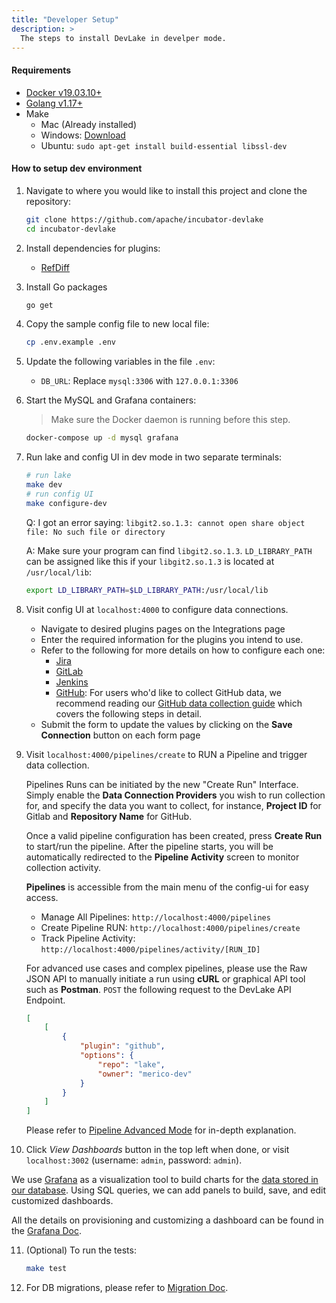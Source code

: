 ```yaml
---
title: "Developer Setup"
description: >
  The steps to install DevLake in develper mode.
---
```



#### Requirements

- <a href="https://docs.docker.com/get-docker" target="_blank">Docker v19.03.10+</a>
- <a href="https://golang.org/doc/install" target="_blank">Golang v1.17+</a>
- Make
  - Mac (Already installed)
  - Windows: [Download](http://gnuwin32.sourceforge.net/packages/make.htm)
  - Ubuntu: `sudo apt-get install build-essential libssl-dev`

#### How to setup dev environment
1. Navigate to where you would like to install this project and clone the repository:

   ```sh
   git clone https://github.com/apache/incubator-devlake
   cd incubator-devlake
   ```

2. Install dependencies for plugins:

   - [RefDiff](../03-Plugins/refdiff.md#development)

3. Install Go packages

    ```sh
	go get
    ```

4. Copy the sample config file to new local file:

    ```sh
    cp .env.example .env
    ```

5. Update the following variables in the file `.env`:

    * `DB_URL`: Replace `mysql:3306` with `127.0.0.1:3306`

6. Start the MySQL and Grafana containers:

    > Make sure the Docker daemon is running before this step.

    ```sh
    docker-compose up -d mysql grafana
    ```

7. Run lake and config UI in dev mode in two separate terminals:

    ```sh
    # run lake
    make dev
    # run config UI
    make configure-dev
    ```

    Q: I got an error saying: `libgit2.so.1.3: cannot open share object file: No such file or directory`

    A: Make sure your program can find `libgit2.so.1.3`. `LD_LIBRARY_PATH` can be assigned like this if your `libgit2.so.1.3` is located at `/usr/local/lib`:

    ```sh
    export LD_LIBRARY_PATH=$LD_LIBRARY_PATH:/usr/local/lib
    ```

8. Visit config UI at `localhost:4000` to configure data connections.
    - Navigate to desired plugins pages on the Integrations page
    - Enter the required information for the plugins you intend to use.
    - Refer to the following for more details on how to configure each one:
        - [Jira](../03-Plugins/jira.md)
        - [GitLab](../03-Plugins/gitlab.md)
        - [Jenkins](../03-Plugins/jenkins.md)
        - [GitHub](../03-Plugins/github.md): For users who'd like to collect GitHub data, we recommend reading our [GitHub data collection guide](../04-UserManuals/github-user-guide-v0.10.0.md) which covers the following steps in detail.
    - Submit the form to update the values by clicking on the **Save Connection** button on each form page

9. Visit `localhost:4000/pipelines/create` to RUN a Pipeline and trigger data collection.


   Pipelines Runs can be initiated by the new "Create Run" Interface. Simply enable the **Data Connection Providers** you wish to run collection for, and specify the data you want to collect, for instance, **Project ID** for Gitlab and **Repository Name** for GitHub.

   Once a valid pipeline configuration has been created, press **Create Run** to start/run the pipeline.
   After the pipeline starts, you will be automatically redirected to the **Pipeline Activity** screen to monitor collection activity.

   **Pipelines** is accessible from the main menu of the config-ui for easy access.

   - Manage All Pipelines: `http://localhost:4000/pipelines`
   - Create Pipeline RUN: `http://localhost:4000/pipelines/create`
   - Track Pipeline Activity: `http://localhost:4000/pipelines/activity/[RUN_ID]`

   For advanced use cases and complex pipelines, please use the Raw JSON API to manually initiate a run using **cURL** or graphical API tool such as **Postman**. `POST` the following request to the DevLake API Endpoint.

    ```json
    [
        [
            {
                "plugin": "github",
                "options": {
                    "repo": "lake",
                    "owner": "merico-dev"
                }
            }
        ]
    ]
    ```

   Please refer to [Pipeline Advanced Mode](../04-UserManuals/create-pipeline-in-advanced-mode.md) for in-depth explanation.


10. Click *View Dashboards* button in the top left when done, or visit `localhost:3002` (username: `admin`, password: `admin`).

   We use <a href="https://grafana.com/" target="_blank">Grafana</a> as a visualization tool to build charts for the <a href="https://github.com/merico-dev/lake/wiki/DataModel.Domain-layer-schema">data stored in our database</a>. Using SQL queries, we can add panels to build, save, and edit customized dashboards.

   All the details on provisioning and customizing a dashboard can be found in the [Grafana Doc](../04-UserManuals/GRAFANA.md).

11. (Optional) To run the tests:

    ```sh
    make test
    ```

12. For DB migrations, please refer to [Migration Doc](../04-UserManuals/MIGRATIONS.md).
<br/><br/><br/>
